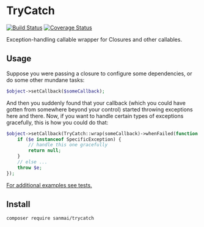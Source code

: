 # TryCatch

[![Build Status](https://travis-ci.org/sanmai/trycatch.svg?branch=master)](https://travis-ci.org/sanmai/trycatch)
[![Coverage Status](https://coveralls.io/repos/github/sanmai/trycatch/badge.svg?branch=master)](https://coveralls.io/github/sanmai/trycatch?branch=master)

Exception-handling callable wrapper for Closures and other callables.

## Usage

Suppose you were passing a closure to configure some dependencies, or do some other mundane tasks:

```php
$object->setCallback($someCallback);
```

And then you suddenly found that your callback (which you could have gotten from somewhere beyond your control) started throwing exceptions here and there. Now, if you want to handle certain types of exceptions gracefully, this is how you could do that:

```php
$object->setCallback(TryCatch::wrap(someCallback)->whenFailed(function (Exception $e) {
    if ($e instanceof SpecificException) {
        // handle this one gracefully
        return null;             
    }
    // else ...
    throw $e;
});
```

[For additional examples see tests.](tests/TryCatchTest.php)


## Install

```bash
composer require sanmai/trycatch
```
